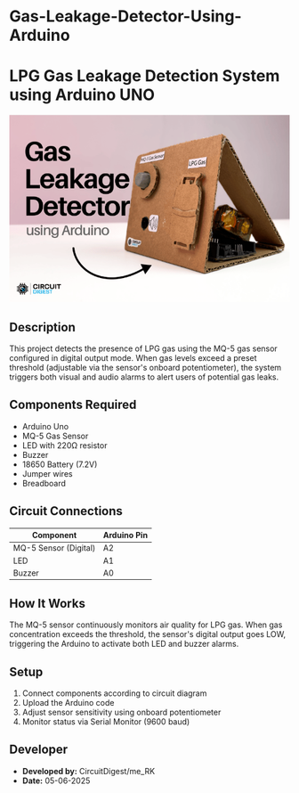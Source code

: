 # Gas-Leakage-Detector-Using-Arduino
# LPG Gas Leakage Detection System using Arduino UNO

![Project Image](/TitleImage.png)

## Description
This project detects the presence of LPG gas using the MQ-5 gas sensor configured in digital output mode. When gas levels exceed a preset threshold (adjustable via the sensor's onboard potentiometer), the system triggers both visual and audio alarms to alert users of potential gas leaks.

## Components Required
- Arduino Uno
- MQ-5 Gas Sensor
- LED with 220Ω resistor
- Buzzer
- 18650 Battery (7.2V)
- Jumper wires
- Breadboard

## Circuit Connections
| Component | Arduino Pin |
|-----------|-------------|
| MQ-5 Sensor (Digital) | A2 |
| LED | A1 |
| Buzzer | A0 |

## How It Works
The MQ-5 sensor continuously monitors air quality for LPG gas. When gas concentration exceeds the threshold, the sensor's digital output goes LOW, triggering the Arduino to activate both LED and buzzer alarms.

## Setup
1. Connect components according to circuit diagram
2. Upload the Arduino code
3. Adjust sensor sensitivity using onboard potentiometer
4. Monitor status via Serial Monitor (9600 baud)

## Developer
- **Developed by:** CircuitDigest/me_RK
- **Date:** 05-06-2025
